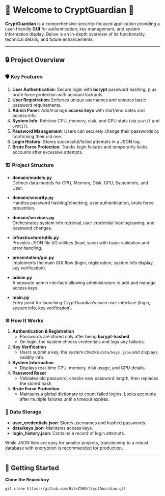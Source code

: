 # 🎉 Welcome to **CryptGuardian** 🎉

**CryptGuardian** is a comprehensive security-focused application providing a user-friendly **GUI** for authentication, key management, and system information display. Below is an in-depth overview of its functionality, technical details, and future enhancements.

---

## 🔒 Project Overview

### 🛡 Key Features

1. **User Authentication**: Secure login with **bcrypt** password hashing, plus brute force protection with account lockouts.  
2. **User Registration**: Enforces unique usernames and ensures basic password requirements.  
3. **Admin Panel**: Add/manage **access keys** with start/end dates and access info.  
4. **System Info**: Retrieve CPU, memory, disk, and GPU stats (via `psutil` and `GPUtil`).  
5. **Password Management**: Users can securely change their passwords by confirming their old one.  
6. **Login History**: Stores successful/failed attempts in a JSON log.  
7. **Brute Force Protection**: Tracks login failures and temporarily locks accounts after excessive attempts.

### 🏗 Project Structure

- **domain/models.py**  
  Defines data models for CPU, Memory, Disk, GPU, SystemInfo, and User.  

- **domain/security.py**  
  Handles password hashing/checking, user authentication, brute force prevention.  

- **domain/services.py**  
  Orchestrates system info retrieval, user credential loading/saving, and password changes.  

- **infrastructure/utils.py**  
  Provides JSON file I/O utilities (load, save) with basic validation and error handling.  

- **presentation/gui.py**  
  Implements the main GUI flow (login, registration, system info display, key verification).  

- **admin.py**  
  A separate admin interface allowing administrators to add and manage access keys.  

- **main.py**  
  Entry point for launching CryptGuardian’s main user interface (login, system info, key verification).  

### ⚙ How It Works

1. **Authentication & Registration**  
   - Passwords are stored only after being **bcrypt-hashed**.  
   - On login, the system checks credentials and logs any failures.  
2. **Key Verification**  
   - Users submit a key; the system checks `data/keys.json` and displays validity info.  
3. **System Information**  
   - Displays real-time CPU, memory, disk usage, and GPU details.  
4. **Password Reset**  
   - Validates old password, checks new password length, then replaces the stored hash.  
5. **Brute Force Protection**  
   - Maintains a global dictionary to count failed logins. Locks accounts after multiple failures until a timeout expires.  

### 📝 Data Storage

- **user_credentials.json**: Stores usernames and hashed passwords.  
- **data/keys.json**: Maintains access keys.  
- **login_history.json**: Contains a record of login attempts.  

While JSON files are easy for smaller projects, transitioning to a robust database with encryption is recommended for production.

---

## 🚀 Getting Started

 **Clone the Repository**  
   ```bash
   git clone https://github.com/HileZ360/CryptGuardian.git
